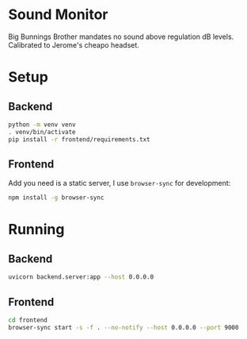 # Sound Monitor

Big Bunnings Brother mandates no sound above regulation dB levels. Calibrated to Jerome's cheapo headset.


# Setup

## Backend

```bash
python -m venv venv
. venv/bin/activate
pip install -r frontend/requirements.txt
```

## Frontend

Add you need is a static server, I use `browser-sync` for development:

```bash
npm install -g browser-sync
```


# Running

## Backend

```bash
uvicorn backend.server:app --host 0.0.0.0
```

## Frontend

```bash
cd frontend
browser-sync start -s -f . --no-notify --host 0.0.0.0 --port 9000
```